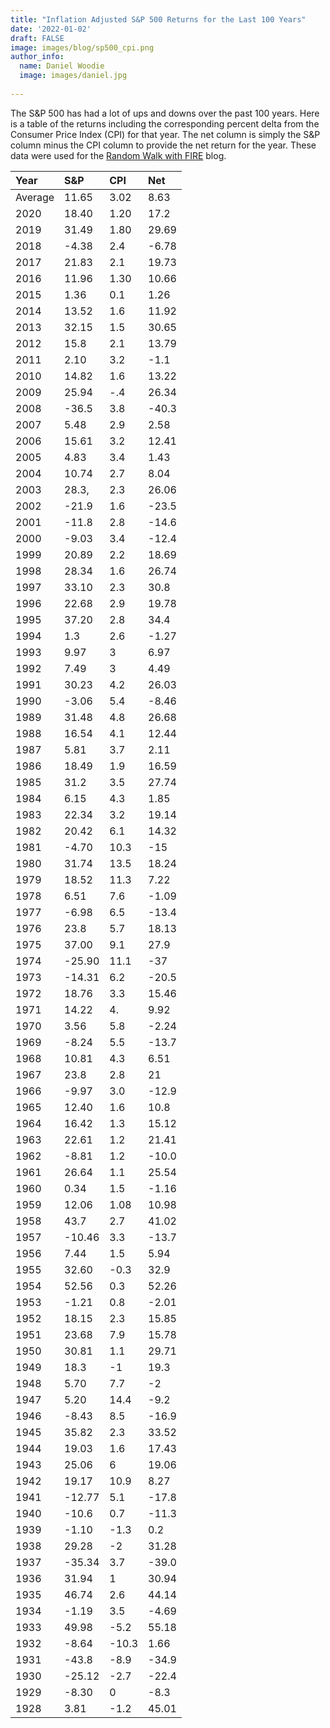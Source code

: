 ```yaml
---
title: "Inflation Adjusted S&P 500 Returns for the Last 100 Years"
date: '2022-01-02'
draft: FALSE
image: images/blog/sp500_cpi.png
author_info:
  name: Daniel Woodie
  image: images/daniel.jpg
  
---
```



The S&P 500 has had a lot of ups and downs over the past 100 years. Here is a table of the returns including the corresponding percent delta from the Consumer Price Index (CPI) for that year. The net column is simply the S&P column minus the CPI column to provide the net return for the year. These data were used for the <a href="/blog/post-1/" target="_blank">Random Walk with FIRE</a> blog.

<!--

  // Set the S&P Returns
  const sp = [
      18.40, 31.49, -4.38, 21.83, 11.96, 1.36, 13.52, 32.15, 15.89,
      2.10, 14.82, 25.94, -36.55, 5.48, 15.61, 4.83, 10.74, 28.36,
      -21.97, -11.85, -9.03, 20.89, 28.34, 33.10, 22.68, 37.20, 1.33,
      9.97, 7.49, 30.23, -3.06, 31.48, 16.54, 5.81, 18.49, 31.24,
      6.15, 22.34, 20.42, -4.70, 31.74, 18.52, 6.51, -6.98, 23.83,
      37.00, -25.90, -14.31, 18.76, 14.22, 3.56, -8.24, 10.81, 23.80,
      -9.97, 12.40, 16.42, 22.61, -8.81, 26.64, 0.34, 12.06, 43.72,
      -10.46, 7.44, 32.60, 52.56, -1.21, 18.15, 23.68, 30.81, 18.30,
      5.70, 5.20, -8.43, 35.82, 19.03, 25.06, 19.17, -12.77, -10.67,
      -1.10, 29.28, -35.34, 31.94, 46.74, -1.19, 49.98, -8.64, -43.84,
      -25.12, -8.30, 43.81
  ];
  
  // Set the CPI Inflation
  const cpi = [
      1.20, 1.80, 2.4, 2.1, 1.3, 0.1, 1.6, 1.5, 2.1, 3.2,
      1.6, -.4, 3.8, 2.9, 3.2, 3.4, 2.7, 2.3, 1.6, 2.8,
      3.4, 2.2, 1.6, 2.3, 2.9, 2.8, 2.6, 3, 3, 4.2, 
      5.4, 4.8, 4.1, 3.7, 1.9, 3.5, 4.3, 3.2, 6.1, 10.3, 
      13.5, 11.3, 7.6, 6.5, 5.7, 9.1, 11.1, 6.2, 3.3, 4.3,
      5.8, 5.5, 4.3, 2.8, 3.0, 1.6, 1.3, 1.2, 1.2, 1.1,
      1.5, 1.08, 2.7, 3.3, 1.5, -0.3, 0.3, 0.8, 2.3, 7.9, 
      1.1, -1, 7.7, 14.4, 8.5, 2.3, 1.6, 6, 10.9, 5.1,
      0.7, -1.3, -2, 3.7, 1, 2.6, 3.5, -5.2, -10.3, -8.9,
      -2.7, 0, -1.2
  ];
  

  
  const year = [
      2020, 2019, 2018, 2017, 2016, 2015, 2014, 2013, 2012, 2011, 
      2010, 2009, 2008, 2007, 2006, 2005, 2004, 2003, 2002, 2001,
      2000, 1999, 1998, 1997, 1996, 1995, 1994, 1993, 1992, 1991,
      1990, 1989, 1988, 1987, 1986, 1985, 1984, 1983, 1982, 1981,
      1980, 1979, 1978, 1977, 1976, 1975, 1974, 1973, 1972, 1971,
      1970, 1969, 1968, 1967, 1966, 1965, 1964, 1963, 1962, 1961,
      1960, 1959, 1958, 1957, 1956, 1955, 1954, 1953, 1952, 1951,
      1950, 1949, 1948, 1947, 1946, 1945, 1944, 1943, 1942, 1941,
      1940, 1939, 1938, 1937, 1936, 1935, 1934, 1933, 1932, 1931,
      1930, 1929, 1928
  ];


--> 






| Year        | S&P         | CPI           | Net         |
| :---        | :---        | :---          | :---        |
| Average     | 11.65       | 3.02          | 8.63        |
| 2020        | 18.40       | 1.20         | 17.2           |
| 2019        | 31.49       | 1.80        | 29.69           |
| 2018        | -4.38       | 2.4         | -6.78           |
| 2017        | 21.83       | 2.1         | 19.73           |
| 2016        | 11.96       | 1.30        | 10.66           |
| 2015        | 1.36        | 0.1         | 1.26           |
| 2014        | 13.52       | 1.6        | 11.92           |
| 2013        | 32.15       | 1.5        | 30.65           |
| 2012        | 15.8        | 2.1        | 13.79           |
| 2011        | 2.10        | 3.2        | -1.1           |
| 2010        | 14.82       | 1.6         | 13.22           |
| 2009        | 25.94       | -.4         | 26.34           |
| 2008        | -36.5       | 3.8        | -40.3           |
| 2007        | 5.48        | 2.9        | 2.58           |
| 2006        | 15.61       | 3.2         | 12.41           |
| 2005        | 4.83        | 3.4        | 1.43           |
| 2004        | 10.74       | 2.7        | 8.04           |
| 2003        | 28.3,       | 2.3        | 26.06           |
| 2002        | -21.9       | 1.6        | -23.5           |
| 2001        | -11.8       | 2.8         | -14.6           |
| 2000        | -9.03       | 3.4        | -12.4           |
| 1999        | 20.89       | 2.2         | 18.69           |
| 1998        | 28.34       | 1.6        | 26.74           |
| 1997        | 33.10       | 2.3        | 30.8           |
| 1996        | 22.68       | 2.9        | 19.78           |
| 1995        | 37.20       | 2.8        | 34.4           |
| 1994        | 1.3         | 2.6        | -1.27           |
| 1993        | 9.97        | 3         | 6.97           |
| 1992        | 7.49        | 3        | 4.49           |
| 1991        | 30.23       | 4.2        | 26.03           |
| 1990        | -3.06       | 5.4        | -8.46           |
| 1989        | 31.48       | 4.8        | 26.68           |
| 1988        | 16.54       | 4.1        | 12.44           |
| 1987        | 5.81        | 3.7        | 2.11           |
| 1986        | 18.49       | 1.9        | 16.59           |
| 1985        | 31.2        | 3.5        | 27.74           |
| 1984        | 6.15        | 4.3        | 1.85           |
| 1983        | 22.34       | 3.2        | 19.14           |
| 1982        | 20.42       | 6.1        | 14.32           |
| 1981        | -4.70       | 10.3        | -15           |
| 1980        | 31.74       | 13.5        | 18.24           |
| 1979        | 18.52       | 11.3        | 7.22           |
| 1978        | 6.51        | 7.6        | -1.09           |
| 1977        | -6.98       | 6.5        | -13.4           |
| 1976        | 23.8        | 5.7        | 18.13           |
| 1975        | 37.00       | 9.1        | 27.9           |
| 1974        | -25.90      | 11.1         | -37           |
| 1973        | -14.31      | 6.2        | -20.5           |
| 1972        | 18.76       | 3.3        | 15.46           |
| 1971        | 14.22       | 4.        | 9.92           |
| 1970        | 3.56        | 5.8        | -2.24           |
| 1969        | -8.24       | 5.5         | -13.7           |
| 1968        | 10.81       | 4.3         | 6.51           |
| 1967        | 23.8        | 2.8        | 21           |
| 1966        | -9.97       | 3.0        | -12.9           |
| 1965        | 12.40       | 1.6        | 10.8           |
| 1964        | 16.42       | 1.3        | 15.12           |
| 1963        | 22.61       | 1.2        | 21.41           |
| 1962        | -8.81       | 1.2        | -10.0           |
| 1961        | 26.64       | 1.1        | 25.54           |
| 1960        | 0.34        | 1.5        | -1.16           |
| 1959        | 12.06       | 1.08        | 10.98           |
| 1958        | 43.7        | 2.7        | 41.02           |
| 1957        | -10.46      | 3.3        | -13.7           |
| 1956        | 7.44        | 1.5        | 5.94           |
| 1955        | 32.60       | -0.3        | 32.9           |
| 1954        | 52.56       | 0.3        | 52.26           |
| 1953        | -1.21       | 0.8        | -2.01           |
| 1952        | 18.15       | 2.3        | 15.85           |
| 1951        | 23.68       | 7.9        | 15.78           |
| 1950        | 30.81       | 1.1        | 29.71           |
| 1949        | 18.3        | -1        | 19.3           |
| 1948        | 5.70        | 7.7        | -2           |
| 1947        | 5.20        | 14.4        | -9.2           |
| 1946        | -8.43       | 8.5        | -16.9           |
| 1945        | 35.82       | 2.3        | 33.52           |
| 1944        | 19.03       | 1.6        | 17.43           |
| 1943        | 25.06       | 6        | 19.06           |
| 1942        | 19.17       | 10.9        | 8.27           |
| 1941        | -12.77      | 5.1        | -17.8           |
| 1940        | -10.6       | 0.7        | -11.3           |
| 1939        | -1.10       | -1.3        | 0.2           |
| 1938        | 29.28       | -2        | 31.28           |
| 1937        | -35.34      | 3.7        | -39.0           |
| 1936        | 31.94       | 1        | 30.94           |
| 1935        | 46.74       | 2.6        | 44.14           |
| 1934        | -1.19       | 3.5        | -4.69           |
| 1933        | 49.98       | -5.2        | 55.18           |
| 1932        | -8.64       | -10.3        | 1.66           |
| 1931        | -43.8       | -8.9        | -34.9           |
| 1930        | -25.12      | -2.7        | -22.4           |
| 1929        | -8.30       | 0        | -8.3           |
| 1928        | 3.81        | -1.2        | 45.01           |  
